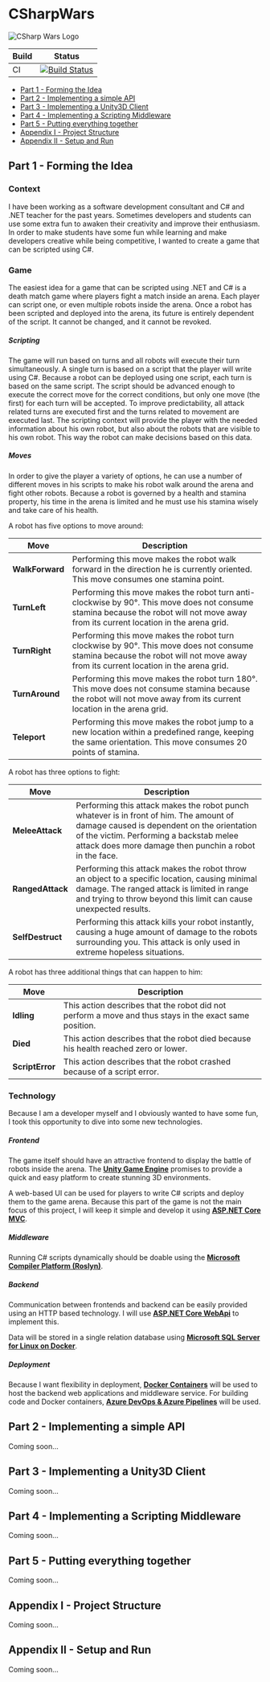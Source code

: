 # CSharpWars

![CSharp Wars Logo](https://www.djohnnie.be/csharpwars/logo.png "CSharp Wars Logo")

| Build | Status |
|-------|--------|
| CI | [![Build Status](https://involvedcloud.visualstudio.com/CSharp-Wars/_apis/build/status/Djohnnie.CSharpWars?branchName=master)](https://involvedcloud.visualstudio.com/CSharp-Wars/_build/latest?definitionId=54&branchName=master) |


* [Part 1 - Forming the Idea](#part-1---forming-the-idea)
* [Part 2 - Implementing a simple API](#part-2---implementing-a-simple-api)
* [Part 3 - Implementing a Unity3D Client](#part-3---implementing-a-unity3d-client)
* [Part 4 - Implementing a Scripting Middleware](#part-4---implementing-a-scripting-middleware)
* [Part 5 - Putting everything together](#part-5---putting-everything-together)
* [Appendix I - Project Structure](#appendix-i---project-structure)
* [Appendix II - Setup and Run](#appendix-ii---setup-and-run)


## Part 1 - Forming the Idea

### Context

I have been working as a software development consultant and C# and .NET teacher for the past years. Sometimes developers and students can use some extra fun to awaken their creativity and improve their enthusiasm. In order to make students have some fun while learning and make developers creative while being competitive, I wanted to create a game that can be scripted using C#.

### Game

The easiest idea for a game that can be scripted using .NET and C# is a death match game where players fight a match inside an arena. Each player can script one, or even multiple robots inside the arena. Once a robot has been scripted and deployed into the arena, its future is entirely dependent of the script. It cannot be changed, and it cannot be revoked.

##### Scripting

The game will run based on turns and all robots will execute their turn simultaneously. A single turn is based on a script that the player will write using C#. Because a robot can be deployed using one script, each turn is based on the same script. The script should be advanced enough to execute the correct move for the correct conditions, but only one move (the first) for each turn will be accepted.
To improve predictability, all attack related turns are executed first and the turns related to movement are executed last.
The scripting context will provide the player with the needed information about his own robot, but also about the robots that are visible to his own robot. This way the robot can make decisions based on this data.

##### Moves

In order to give the player a variety of options, he can use a number of different moves in his scripts to make his robot walk around the arena and fight other robots. Because a robot is governed by a health and stamina property, his time in the arena is limited and he must use his stamina wisely and take care of his health.

A robot has five options to move around:

| Move | Description |
|------|-------------|
| **WalkForward** | Performing this move makes the robot walk forward in the direction he is currently oriented. This move consumes one stamina point. |
| **TurnLeft** | Performing this move makes the robot turn anti-clockwise by 90°. This move does not consume stamina because the robot will not move away from its current location in the arena grid. |
| **TurnRight** | Performing this move makes the robot turn clockwise by 90°. This move does not consume stamina because the robot will not move away from its current location in the arena grid. |
| **TurnAround** | Performing this move makes the robot turn 180°. This move does not consume stamina because the robot will not move away from its current location in the arena grid. |
| **Teleport** | Performing this move makes the robot jump to a new location within a predefined range, keeping the same orientation. This move consumes 20 points of stamina. |

A robot has three options to fight:

| Move | Description |
|------|-------------|
| **MeleeAttack** | Performing this attack makes the robot punch whatever is in front of him. The amount of damage caused is dependent on the orientation of the victim. Performing a backstab melee attack does more damage then punchin a robot in the face. |
| **RangedAttack** | Performing this attack makes the robot throw an object to a specific location, causing minimal damage. The ranged attack is limited in range and trying to throw beyond this limit can cause unexpected results. |
| **SelfDestruct** | Performing this attack kills your robot instantly, causing a huge amount of damage to the robots surrounding you. This attack is only used in extreme hopeless situations. |

A robot has three additional things that can happen to him:

| Move | Description |
|------|-------------|
| **Idling** | This action describes that the robot did not perform a move and thus stays in the exact same position. |
| **Died** | This action describes that the robot died because his health reached zero or lower. |
| **ScriptError** | This action describes that the robot crashed because of a script error. |

### Technology

Because I am a developer myself and I obviously wanted to have some fun, I took this opportunity to dive into some new technologies.

##### Frontend
The game itself should have an attractive frontend to display the battle of robots inside the arena. The **[Unity Game Engine](https://unity3d.com/)** promises to provide a quick and easy platform to create stunning 3D environments.

A web-based UI can be used for players to write C# scripts and deploy them to the game arena. Because this part of the game is not the main focus of this project, I will keep it simple and develop it using **[ASP.NET Core MVC](https://github.com/dotnet/core)**.

##### Middleware
Running C# scripts dynamically should be doable using the **[Microsoft Compiler Platform (Roslyn)](https://github.com/dotnet/roslyn)**.

##### Backend
Communication between frontends and backend can be easily provided using an HTTP based technology. I will use **[ASP.NET Core WebApi](https://github.com/dotnet/core)** to implement this.

Data will be stored in a single relation database using **[Microsoft SQL Server for Linux on Docker](https://hub.docker.com/_/microsoft-mssql-server)**.

##### Deployment
Because I want flexibility in deployment, **[Docker Containers](https://www.docker.com/)** will be used to host the backend web applications and middleware service. For building code and Docker containers, **[Azure DevOps & Azure Pipelines](https://azure.microsoft.com/nl-nl/services/devops/pipelines/)** will be used.

## Part 2 - Implementing a simple API

Coming soon...

## Part 3 - Implementing a Unity3D Client

Coming soon...

## Part 4 - Implementing a Scripting Middleware

Coming soon...

## Part 5 - Putting everything together

Coming soon...

## Appendix I - Project Structure

Coming soon...

## Appendix II - Setup and Run

Coming soon...

